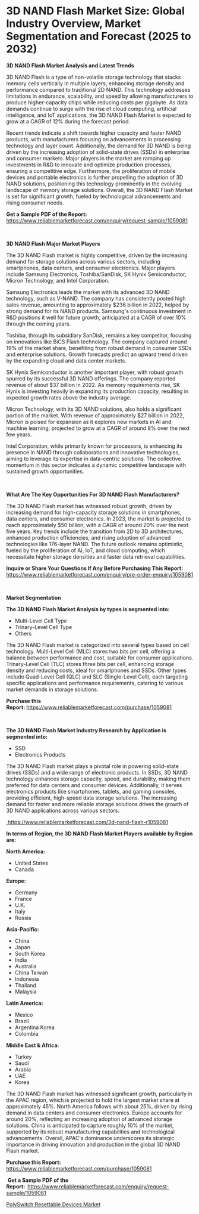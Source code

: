 <p><h1>3D NAND Flash Market Size: Global Industry Overview, Market Segmentation and Forecast (2025 to 2032)</h1></p><p><strong>3D NAND Flash Market Analysis and Latest Trends</strong></p>
<p><p>3D NAND Flash is a type of non-volatile storage technology that stacks memory cells vertically in multiple layers, enhancing storage density and performance compared to traditional 2D NAND. This technology addresses limitations in endurance, scalability, and speed by allowing manufacturers to produce higher-capacity chips while reducing costs per gigabyte. As data demands continue to surge with the rise of cloud computing, artificial intelligence, and IoT applications, the 3D NAND Flash Market is expected to grow at a CAGR of 12% during the forecast period.</p><p>Recent trends indicate a shift towards higher capacity and faster NAND products, with manufacturers focusing on advancements in processing technology and layer count. Additionally, the demand for 3D NAND is being driven by the increasing adoption of solid-state drives (SSDs) in enterprise and consumer markets. Major players in the market are ramping up investments in R&D to innovate and optimize production processes, ensuring a competitive edge. Furthermore, the proliferation of mobile devices and portable electronics is further propelling the adoption of 3D NAND solutions, positioning this technology prominently in the evolving landscape of memory storage solutions. Overall, the 3D NAND Flash Market is set for significant growth, fueled by technological advancements and rising consumer needs.</p></p>
<p><strong>Get a Sample PDF of the Report:&nbsp;</strong> <a href="https://www.reliablemarketforecast.com/enquiry/request-sample/1059081?utm_campaign=3208&utm_medium=2&utm_source=Github&utm_content=ia&utm_term=06042025&utm_id=3d-nand-flash">https://www.reliablemarketforecast.com/enquiry/request-sample/1059081</a></p>
<p>&nbsp;</p>
<p><strong>3D NAND Flash Major Market Players</strong></p>
<p><p>The 3D NAND Flash market is highly competitive, driven by the increasing demand for storage solutions across various sectors, including smartphones, data centers, and consumer electronics. Major players include Samsung Electronics, Toshiba/SanDisk, SK Hynix Semiconductor, Micron Technology, and Intel Corporation.</p><p>Samsung Electronics leads the market with its advanced 3D NAND technology, such as V-NAND. The company has consistently posted high sales revenue, amounting to approximately $236 billion in 2022, helped by strong demand for its NAND products. Samsung's continuous investment in R&D positions it well for future growth, anticipated at a CAGR of over 10% through the coming years.</p><p>Toshiba, through its subsidiary SanDisk, remains a key competitor, focusing on innovations like BiCS Flash technology. The company captured around 19% of the market share, benefiting from robust demand in consumer SSDs and enterprise solutions. Growth forecasts predict an upward trend driven by the expanding cloud and data center markets.</p><p>SK Hynix Semiconductor is another important player, with robust growth spurred by its successful 3D NAND offerings. The company reported revenue of about $37 billion in 2022. As memory requirements rise, SK Hynix is investing heavily in expanding its production capacity, resulting in expected growth rates above the industry average.</p><p>Micron Technology, with its 3D NAND solutions, also holds a significant portion of the market. With revenue of approximately $27 billion in 2022, Micron is poised for expansion as it explores new markets in AI and machine learning, projected to grow at a CAGR of around 8% over the next few years.</p><p>Intel Corporation, while primarily known for processors, is enhancing its presence in NAND through collaborations and innovative technologies, aiming to leverage its expertise in data-centric solutions. The collective momentum in this sector indicates a dynamic competitive landscape with sustained growth opportunities.</p></p>
<p>&nbsp;</p>
<p><strong>What Are The Key Opportunities For 3D NAND Flash Manufacturers?</strong></p>
<p><p>The 3D NAND Flash market has witnessed robust growth, driven by increasing demand for high-capacity storage solutions in smartphones, data centers, and consumer electronics. In 2023, the market is projected to reach approximately $50 billion, with a CAGR of around 20% over the next five years. Key trends include the transition from 2D to 3D architectures, enhanced production efficiencies, and rising adoption of advanced technologies like 176-layer NAND. The future outlook remains optimistic, fueled by the proliferation of AI, IoT, and cloud computing, which necessitate higher storage densities and faster data retrieval capabilities.</p></p>
<p><strong>Inquire or Share Your Questions If Any Before Purchasing This Report:</strong> <a href="https://www.reliablemarketforecast.com/enquiry/pre-order-enquiry/1059081?utm_campaign=3208&utm_medium=2&utm_source=Github&utm_content=ia&utm_term=06042025&utm_id=3d-nand-flash">https://www.reliablemarketforecast.com/enquiry/pre-order-enquiry/1059081</a></p>
<p>&nbsp;</p>
<p><strong>Market Segmentation</strong></p>
<p><strong>The 3D NAND Flash Market Analysis by types is segmented into:</strong></p>
<p><ul><li>Multi-Level Cell Type</li><li>Trinary-Level Cell Type</li><li>Others</li></ul></p>
<p><p>The 3D NAND Flash market is categorized into several types based on cell technology. Multi-Level Cell (MLC) stores two bits per cell, offering a balance between performance and cost, suitable for consumer applications. Trinary-Level Cell (TLC) stores three bits per cell, enhancing storage density and reducing costs, ideal for smartphones and SSDs. Other types include Quad-Level Cell (QLC) and SLC (Single-Level Cell), each targeting specific applications and performance requirements, catering to various market demands in storage solutions.</p></p>
<p><strong>Purchase this Report:&nbsp;</strong><a href="https://www.reliablemarketforecast.com/purchase/1059081?utm_campaign=3208&utm_medium=2&utm_source=Github&utm_content=ia&utm_term=06042025&utm_id=3d-nand-flash">https://www.reliablemarketforecast.com/purchase/1059081</a></p>
<p>&nbsp;</p>
<p><strong>The 3D NAND Flash Market Industry Research by Application is segmented into:</strong></p>
<p><ul><li>SSD</li><li>Electronics Products</li></ul></p>
<p><p>The 3D NAND Flash market plays a pivotal role in powering solid-state drives (SSDs) and a wide range of electronic products. In SSDs, 3D NAND technology enhances storage capacity, speed, and durability, making them preferred for data centers and consumer devices. Additionally, it serves electronics products like smartphones, tablets, and gaming consoles, providing efficient, high-speed data storage solutions. The increasing demand for faster and more reliable storage solutions drives the growth of 3D NAND applications across various sectors.</p></p>
<p><a href="https://www.reliablemarketforecast.com/3d-nand-flash-r1059081?utm_campaign=3208&utm_medium=2&utm_source=Github&utm_content=ia&utm_term=06042025&utm_id=3d-nand-flash">&nbsp;https://www.reliablemarketforecast.com/3d-nand-flash-r1059081</a></p>
<p><strong>In terms of Region, the 3D NAND Flash Market Players available by Region are:</strong></p>
<p>
    <p> <strong> North America: </strong>
        <ul>
            <li>United States</li>
            <li>Canada</li>
        </ul>
        </p> 
    <p> <strong> Europe: </strong>
        <ul>
            <li>Germany</li>
            <li>France</li>
            <li>U.K.</li>
            <li>Italy</li>
            <li>Russia</li>
        </ul>
        </p> 
    <p> <strong> Asia-Pacific: </strong>
        <ul>
            <li>China</li>
            <li>Japan</li>
            <li>South Korea</li>
            <li>India</li>
            <li>Australia</li>
            <li>China Taiwan</li>
            <li>Indonesia</li>
            <li>Thailand</li>
            <li>Malaysia</li>
        </ul>
        </p> 
    <p> <strong> Latin America: </strong>
        <ul>
            <li>Mexico</li>
            <li>Brazil</li>
            <li>Argentina Korea</li>
            <li>Colombia</li>
        </ul>
        </p> 
    <p> <strong> Middle East & Africa: </strong>
        <ul>
            <li>Turkey</li>
            <li>Saudi</li>
            <li>Arabia</li>
            <li>UAE</li>
            <li>Korea</li>
        </ul>
    </p>
    </p>
<p><p>The 3D NAND Flash market has witnessed significant growth, particularly in the APAC region, which is projected to hold the largest market share at approximately 45%. North America follows with about 25%, driven by rising demand in data centers and consumer electronics. Europe accounts for around 20%, reflecting an increasing adoption of advanced storage solutions. China is anticipated to capture roughly 10% of the market, supported by its robust manufacturing capabilities and technological advancements. Overall, APAC's dominance underscores its strategic importance in driving innovation and production in the global 3D NAND Flash market.</p></p>
<p><strong>Purchase this Report: </strong><a href="https://www.reliablemarketforecast.com/purchase/1059081?utm_campaign=3208&utm_medium=2&utm_source=Github&utm_content=ia&utm_term=06042025&utm_id=3d-nand-flash">https://www.reliablemarketforecast.com/purchase/1059081</a></p>
<p>&nbsp;<strong>Get a Sample PDF of the Report:&nbsp;&nbsp;</strong><a href="https://www.reliablemarketforecast.com/enquiry/request-sample/1059081?utm_campaign=3208&utm_medium=2&utm_source=Github&utm_content=ia&utm_term=06042025&utm_id=3d-nand-flash">https://www.reliablemarketforecast.com/enquiry/request-sample/1059081</a></p>
<p><strong></strong></p>
<p><p><a href="https://github.com/ivvrgibi/Market-Research-Report-List-1/blob/main/polyswitch-resettable-devices-market.md?utm_campaign=3208&utm_medium=2&utm_source=Github&utm_content=ia&utm_term=06042025&utm_id=3d-nand-flash">PolySwitch Resettable Devices Market</a></p></p>